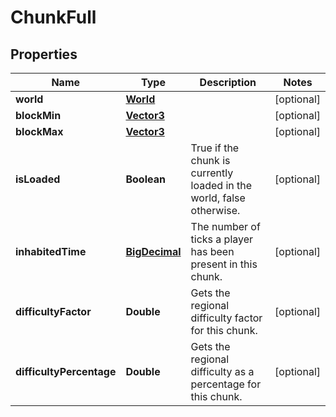 
# ChunkFull

## Properties
Name | Type | Description | Notes
------------ | ------------- | ------------- | -------------
**world** | [**World**](World.md) |  |  [optional]
**blockMin** | [**Vector3**](Vector3.md) |  |  [optional]
**blockMax** | [**Vector3**](Vector3.md) |  |  [optional]
**isLoaded** | **Boolean** | True if the chunk is currently loaded in the world, false otherwise. |  [optional]
**inhabitedTime** | [**BigDecimal**](BigDecimal.md) | The number of ticks a player has been present in this chunk. |  [optional]
**difficultyFactor** | **Double** | Gets the regional difficulty factor for this chunk. |  [optional]
**difficultyPercentage** | **Double** | Gets the regional difficulty as a percentage for this chunk. |  [optional]



